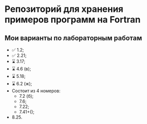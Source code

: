# Репозиторий для хранения примеров программ на Fortran

## Мои варианты по лабораторным работам

* ✅ 1.2;
* ✅ 2.21;
* ⌛ 3.17;
* ⌛ 4.6 (в);
* ⌛ 5.18;
* ⌛ 6.2 (ж);
* Состоит из 4 номеров:
  * 7.2 (б);
  * 7.6;
  * 7.22;
  * 7.41+();
* 8.25.
